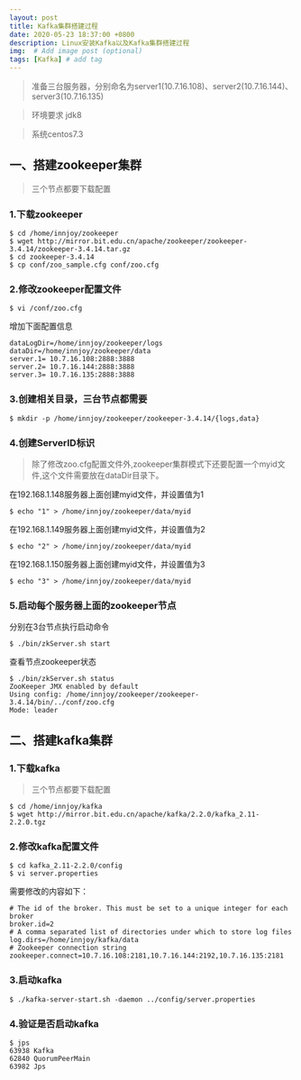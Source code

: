```yaml
---
layout: post
title: Kafka集群搭建过程
date: 2020-05-23 18:37:00 +0800
description: Linux安装Kafka以及Kafka集群搭建过程
img:  # Add image post (optional)
tags: [Kafka] # add tag
---
```



> 准备三台服务器，分别命名为server1(10.7.16.108)、server2(10.7.16.144)、server3(10.7.16.135)

> 环境要求 jdk8

> 系统centos7.3
## 一、搭建zookeeper集群
> 三个节点都要下载配置
### 1.下载zookeeper
```shell
$ cd /home/innjoy/zookeeper
$ wget http://mirror.bit.edu.cn/apache/zookeeper/zookeeper-3.4.14/zookeeper-3.4.14.tar.gz
$ cd zookeeper-3.4.14
$ cp conf/zoo_sample.cfg conf/zoo.cfg
```
### 2.修改zookeeper配置文件
```shell
$ vi /conf/zoo.cfg
```
增加下面配置信息
```shell
dataLogDir=/home/innjoy/zookeeper/logs
dataDir=/home/innjoy/zookeeper/data
server.1= 10.7.16.108:2888:3888
server.2= 10.7.16.144:2888:3888
server.3= 10.7.16.135:2888:3888
```
### 3.创建相关目录，三台节点都需要
```shell
$ mkdir -p /home/innjoy/zookeeper/zookeeper-3.4.14/{logs,data}
```
### 4.创建ServerID标识
> 除了修改zoo.cfg配置文件外,zookeeper集群模式下还要配置一个myid文件,这个文件需要放在dataDir目录下。

在192.168.1.148服务器上面创建myid文件，并设置值为1
```shell
$ echo "1" > /home/innjoy/zookeeper/data/myid
```
在192.168.1.149服务器上面创建myid文件，并设置值为2
```shell
$ echo "2" > /home/innjoy/zookeeper/data/myid
```
在192.168.1.150服务器上面创建myid文件，并设置值为3
```shell
$ echo "3" > /home/innjoy/zookeeper/data/myid
```
### 5.启动每个服务器上面的zookeeper节点

分别在3台节点执行启动命令
```shell
$ ./bin/zkServer.sh start
```
查看节点zookeeper状态
```shell
$ ./bin/zkServer.sh status
ZooKeeper JMX enabled by default
Using config: /home/innjoy/zookeeper/zookeeper-3.4.14/bin/../conf/zoo.cfg
Mode: leader
```
## 二、搭建kafka集群
### 1.下载kafka
> 三个节点都要下载配置
```shell
$ cd /home/innjoy/kafka
$ wget http://mirror.bit.edu.cn/apache/kafka/2.2.0/kafka_2.11-2.2.0.tgz
```
### 2.修改kafka配置文件
```shell 
$ cd kafka_2.11-2.2.0/config
$ vi server.properties
```
需要修改的内容如下：
```shell 
# The id of the broker. This must be set to a unique integer for each broker
broker.id=2
# A comma separated list of directories under which to store log files
log.dirs=/home/innjoy/kafka/data
# Zookeeper connection string
zookeeper.connect=10.7.16.108:2181,10.7.16.144:2192,10.7.16.135:2181
```
### 3.启动kafka
```shell 
$ ./kafka-server-start.sh -daemon ../config/server.properties
```
### 4.验证是否启动kafka
```shell 
$ jps
63938 Kafka
62840 QuorumPeerMain
63982 Jps
```


